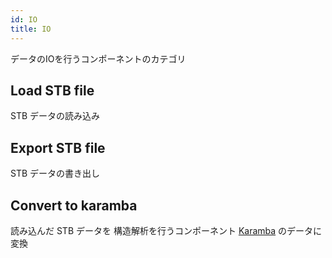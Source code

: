 ```yaml
---
id: IO
title: IO
---
```


データのIOを行うコンポーネントのカテゴリ

## Load STB file

STB データの読み込み

## Export STB file

STB データの書き出し

## Convert to karamba

読み込んだ STB データを 構造解析を行うコンポーネント [Karamba](https://www.karamba3d.com/) のデータに変換